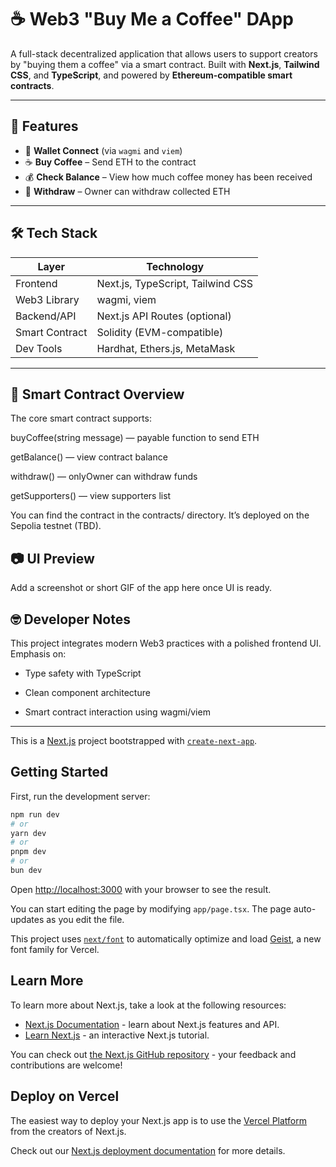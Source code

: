 # ☕ Web3 "Buy Me a Coffee" DApp

A full-stack decentralized application that allows users to support creators by "buying them a coffee" via a smart contract. Built with **Next.js**, **Tailwind CSS**, and **TypeScript**, and powered by **Ethereum-compatible smart contracts**.

---

## 📌 Features

- 🔐 **Wallet Connect** (via `wagmi` and `viem`)
- ☕ **Buy Coffee** – Send ETH to the contract
- 💰 **Check Balance** – View how much coffee money has been received
- 🏧 **Withdraw** – Owner can withdraw collected ETH

---

## 🛠️ Tech Stack

| Layer        | Technology                        |
|--------------|-----------------------------------|
| Frontend     | Next.js, TypeScript, Tailwind CSS |
| Web3 Library | wagmi, viem                       |
| Backend/API  | Next.js API Routes (optional)     |
| Smart Contract | Solidity (EVM-compatible)       |
| Dev Tools    | Hardhat, Ethers.js, MetaMask      |

---

## 🔗 Smart Contract Overview
The core smart contract supports:

buyCoffee(string message) — payable function to send ETH

getBalance() — view contract balance

withdraw() — onlyOwner can withdraw funds

getSupporters() — view supporters list

You can find the contract in the contracts/ directory. It’s deployed on the Sepolia testnet (TBD).


## 📷 UI Preview
Add a screenshot or short GIF of the app here once UI is ready.


## 🤓 Developer Notes
This project integrates modern Web3 practices with a polished frontend UI. Emphasis on:

- Type safety with TypeScript

- Clean component architecture

- Smart contract interaction using wagmi/viem


----

This is a [Next.js](https://nextjs.org) project bootstrapped with [`create-next-app`](https://nextjs.org/docs/app/api-reference/cli/create-next-app).

## Getting Started

First, run the development server:

```bash
npm run dev
# or
yarn dev
# or
pnpm dev
# or
bun dev
```

Open [http://localhost:3000](http://localhost:3000) with your browser to see the result.

You can start editing the page by modifying `app/page.tsx`. The page auto-updates as you edit the file.

This project uses [`next/font`](https://nextjs.org/docs/app/building-your-application/optimizing/fonts) to automatically optimize and load [Geist](https://vercel.com/font), a new font family for Vercel.

## Learn More

To learn more about Next.js, take a look at the following resources:

- [Next.js Documentation](https://nextjs.org/docs) - learn about Next.js features and API.
- [Learn Next.js](https://nextjs.org/learn) - an interactive Next.js tutorial.

You can check out [the Next.js GitHub repository](https://github.com/vercel/next.js) - your feedback and contributions are welcome!

## Deploy on Vercel

The easiest way to deploy your Next.js app is to use the [Vercel Platform](https://vercel.com/new?utm_medium=default-template&filter=next.js&utm_source=create-next-app&utm_campaign=create-next-app-readme) from the creators of Next.js.

Check out our [Next.js deployment documentation](https://nextjs.org/docs/app/building-your-application/deploying) for more details.
